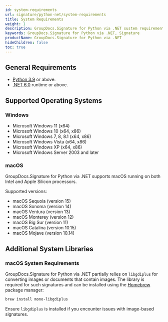 ```yaml
---
id: system-requirements
url: signature/python-net/system-requirements
title: System Requirements
weight: 1
description: GroupDocs.Signature for Python via .NET sustem requirements.
keywords: GroupDocs.Signature for Python via .NET, Signature
productName: GroupDocs.Signature for Python via .NET
hideChildren: false
toc: true
---
```


## General Requirements

- [Python 3.9](https://www.python.org/downloads/) or above.
- [.NET 6.0](https://dotnet.microsoft.com/en-us/download/dotnet/6.0) runtime or above.

## Supported Operating Systems

### Windows

- Microsoft Windows 11 (x64)
- Microsoft Windows 10 (x64, x86)
- Microsoft Windows 7, 8, 8.1 (x64, x86)
- Microsoft Windows Vista (x64, x86)
- Microsoft Windows XP (x64, x86)
- Microsoft Windows Server 2003 and later

### macOS

GroupDocs.Signature for Python via .NET supports macOS running on both Intel and Apple Silicon processors.

Supported versions:

- macOS Sequoia (version 15)
- macOS Sonoma (version 14)
- macOS Ventura (version 13)
- macOS Monterey (version 12)
- macOS Big Sur (version 11)
- macOS Catalina (version 10.15)
- macOS Mojave (version 10.14)

## Additional System Libraries

### macOS System Requirements

GroupDocs.Signature for Python via .NET partially relies on `libgdiplus` for converting images or documents that contain images. The library is required for such signatures and can be installed using the [Homebrew](https://brew.sh/) package manager:

```ps
brew install mono-libgdiplus
```

Ensure `libgdiplus` is installed if you encounter issues with image-based signatures.
